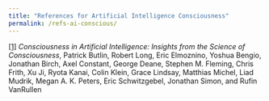 ```yaml
---
title: "References for Artificial Intelligence Consciousness"
permalink: /refs-ai-conscious/
---
```


[[1]](https://arxiv.org/abs/2308.08708) *Consciousness in Artificial Intelligence:  Insights from the Science of Consciousness*, Patrick Butlin, Robert Long, Eric Elmoznino, Yoshua Bengio, Jonathan Birch, Axel Constant, George Deane, Stephen M. Fleming, Chris Frith, Xu Ji, Ryota Kanai, Colin Klein, Grace Lindsay, Matthias Michel, Liad Mudrik, Megan A. K. Peters, Eric Schwitzgebel, Jonathan Simon, and Rufin VanRullen